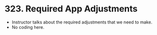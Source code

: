 # 323. Required App Adjustments
- Instructor talks about the required adjustments that we need to make.
- No coding here.